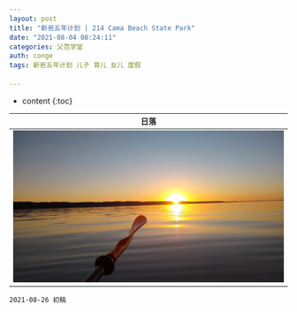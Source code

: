 ```yaml
---
layout: post
title: "新爸五年计划 | 214 Cama Beach State Park"
date: "2021-08-04 08:24:11"
categories: 父范学堂
auth: conge
tags: 新爸五年计划 儿子 育儿 女儿 度假

---
```

* content
{:toc}



|日落|
|----|
| ![candies](/assets/images/父范学堂/20210625_sunset.jpg)|




```
2021-08-26 初稿
```
